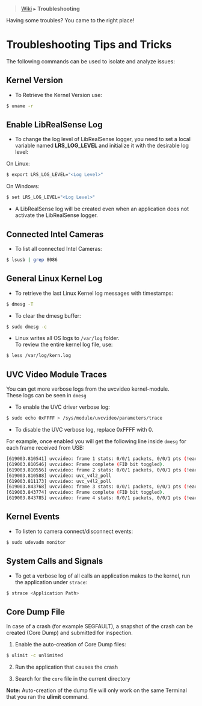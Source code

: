 > [Wiki](Home) ▸ **Troubleshooting**


Having some troubles? You came to the right place!
# Troubleshooting Tips and Tricks

The following commands can be used to isolate and analyze issues:

## Kernel Version
- To Retrieve the Kernel Version use:
```bash
$ uname -r
```

## Enable LibRealSense Log
- To change the log level of LibRealSense logger, you need to set a local variable named **LRS_LOG_LEVEL**
and initialize it with the desirable log level:

On Linux:
```bash
$ export LRS_LOG_LEVEL="<Log Level>"
```
On Windows:
```bash
$ set LRS_LOG_LEVEL="<Log Level>"
```
- A LibRealSense log will be created even when an application does not activate the LibRealSense logger.

## Connected Intel Cameras
- To list all connected Intel Cameras:
```bash
$ lsusb | grep 8086
```

## General Linux Kernel Log
- To retrieve the last Linux Kernel log messages with timestamps:
```bash
$ dmesg -T
```

- To clear the dmesg buffer:
```bash
$ sudo dmesg -c
```

- Linux writes all OS logs to ```/var/log``` folder.  
To review the entire kernel log file, use:
```bash
$ less /var/log/kern.log
```

## UVC Video Module Traces
You can get more verbose logs from the uvcvideo kernel-module.  
These logs can be seen in `dmesg`
- To enable the UVC driver verbose log:
```bash
$ sudo echo 0xFFFF > /sys/module/uvcvideo/parameters/trace
```
- To disable the UVC verbose log, replace 0xFFFF with 0.

For example, once enabled you will get the following line inside `dmesg` for each frame received from USB:
```bash
[619003.810541] uvcvideo: frame 1 stats: 0/0/1 packets, 0/0/1 pts (!early initial), 0/1 scr, last pts/stc/sof 25177741/25178007/81
[619003.810546] uvcvideo: Frame complete (FID bit toggled).
[619003.810556] uvcvideo: frame 2 stats: 0/0/1 packets, 0/0/1 pts (!early initial), 0/1 scr, last pts/stc/sof 25210903/25211168/346
[619003.810588] uvcvideo: uvc_v4l2_poll
[619003.811173] uvcvideo: uvc_v4l2_poll
[619003.843768] uvcvideo: frame 3 stats: 0/0/1 packets, 0/0/1 pts (!early initial), 0/1 scr, last pts/stc/sof 25210903/25211168/346
[619003.843774] uvcvideo: Frame complete (FID bit toggled).
[619003.843785] uvcvideo: frame 4 stats: 0/0/1 packets, 0/0/1 pts (!early initial), 0/1 scr, last pts/stc/sof 25244064/25244330/612
```

## Kernel Events
- To listen to camera connect/disconnect events:
```bash
$ sudo udevadm monitor
```

## System Calls and Signals
- To get a verbose log of all calls an application makes to the kernel, run the application under `strace`:
```bash
$ strace <Application Path>
```

## Core Dump File
In case of a crash (for example SEGFAULT), a snapshot of the crash can be created (Core Dump) and submitted for inspection.
1. Enable the auto-creation of Core Dump files:
```bash
$ ulimit -c unlimited
```
2. Run the application that causes the crash

3. Search for the `core` file in the current directory

**Note:** Auto-creation of the dump file will only work on the same Terminal that you ran the **ulimit** command.